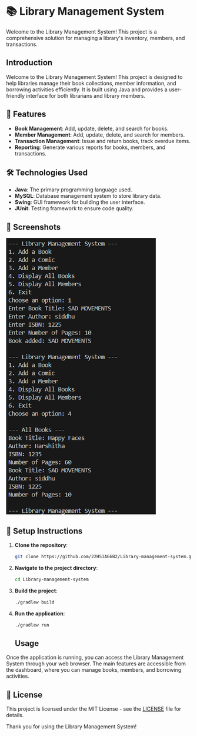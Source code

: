 # 📚 Library Management System

Welcome to the Library Management System! This project is a comprehensive solution for managing a library's inventory, members, and transactions.

## Introduction

Welcome to the Library Management System! This project is designed to help libraries manage their book collections, member information, and borrowing activities efficiently. It is built using Java and provides a user-friendly interface for both librarians and library members.

## 🚀 Features

- **Book Management**: Add, update, delete, and search for books.
- **Member Management**: Add, update, delete, and search for members.
- **Transaction Management**: Issue and return books, track overdue items.
- **Reporting**: Generate various reports for books, members, and transactions.

## 🛠️ Technologies Used

- **Java**: The primary programming language used.
- **MySQL**: Database management system to store library data.
- **Swing**: GUI framework for building the user interface.
- **JUnit**: Testing framework to ensure code quality.



## 📸 Screenshots

![Main Interface](output.png)

## 📝 Setup Instructions

1. **Clone the repository**:
   ```bash
   git clone https://github.com/22H51A66B2/Library-management-system.git
   ```

2. **Navigate to the project directory**:
   ```bash
   cd Library-management-system
   ```

3. **Build the project**:
   ```bash
   ./gradlew build
   ```

4. **Run the application**:
   ```bash
   ./gradlew run
   ```

   ## Usage

Once the application is running, you can access the Library Management System through your web browser. The main features are accessible from the dashboard, where you can manage books, members, and borrowing activities.


## 📄 License

This project is licensed under the MIT License - see the [LICENSE](LICENSE) file for details.

Thank you for using the Library Management System!


